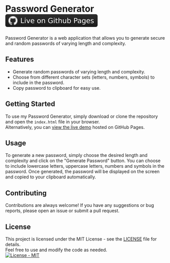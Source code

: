 # Password Generator [![Live on Github Pages](https://raw.githubusercontent.com/Nihilnia/GithubBadges/d789604b7dce1b979d009e0751f7d4a26c07a2f9/liveOnGitHubPages.svg)](https://nihilnia.github.io/PasswordGenerator)

Password Generator is a web application that allows you to generate secure and random passwords of varying length and complexity.

## Features

- Generate random passwords of varying length and complexity.
- Choose from different character sets (letters, numbers, symbols) to include in the password.
- Copy password to clipboard for easy use.

## Getting Started

To use my Password Generator, simply download or clone the repository and open the `index.html` file in your browser.<br/>
Alternatively, you can [view the live demo](https://nihilnia.github.io/PasswordGenerator) hosted on GitHub Pages.

## Usage
To generate a new password, simply choose the desired length and complexity and click on the "Generate Password" button. You can choose to include lowercase letters, uppercase letters, numbers and symbols in the password. Once generated, the password will be displayed on the screen and copied to your clipboard automatically. 

## Contributing

Contributions are always welcome! If you have any suggestions or bug reports, please open an issue or submit a pull request.

## License

This project is licensed under the MIT License - see the [LICENSE](https://github.com/Nihilnia/PasswordGenerator/blob/main/LICENSE.md) file for details.<br/>
Feel free to use and modify the code as needed.<br/>
[![License - MIT](https://img.shields.io/badge/License-MIT-8CB904)](https://choosealicense.com/licenses/mit/)
